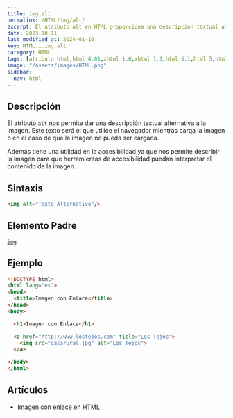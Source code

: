 ```yaml
---
title: img.alt
permalink: /HTML/img/alt/
excerpt: El atributo alt en HTML proporciona una descripción textual alternativa para imágenes, mejorando la accesibilidad.
date: 2023-10-11
last_modified_at: 2024-01-10
key: HTML.i.img.alt
category: HTML
tags: [atributo html,html 4.01,xhtml 1.0,xhtml 1.1,html 5.1,html 5,html 5.2]
image: "/assets/images/HTML.png"
sidebar:
  nav: html
---
```


## Descripción


El atributo `alt` nos permite dar una descripción textual alternativa a la imagen. Este texto será el que utilice el navegador mientras carga la imagen o en el caso de que la imagen no pueda ser cargada.


Además tiene una utilidad en la accesibilidad ya que nos permite describir la imagen para que herramientas de accesibilidad puedan interpretar el contenido de la imagen.


## Sintaxis


```html
<img alt="Texto Alternativo"/>
```


## Elemento Padre


[`img`](https://www.w3api.com/HTML/img/)


## Ejemplo


```html
<!DOCTYPE html>
<html lang="es">
<head>
  <title>Imagen con Enlace</title>
</head>
<body>

  <h1>Imagen con Enlace</h1>

  <a href="http://www.lostejos.com" title="Los Tejos">
    <img src="casarural.jpg" alt="Los Tejos">
  </a>

</body>
</html>
```


## Artículos

- [Imagen con enlace en HTML](https://lineadecodigo.com/html/imagen-con-enlace-en-html/)
